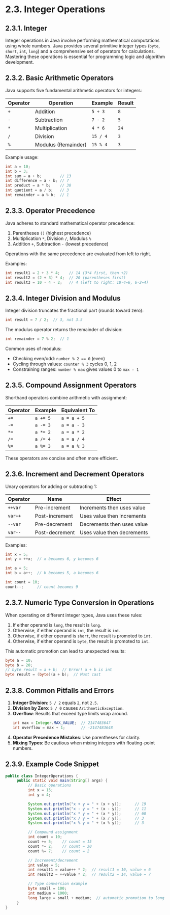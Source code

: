# 2.3. Integer Operations

## 2.3.1. Integer

Integer operations in Java involve performing mathematical computations using whole numbers. Java provides several primitive integer types (`byte`, `short`, `int`, `long`) and a comprehensive set of operators for calculations. Mastering these operations is essential for programming logic and algorithm development.

## 2.3.2. Basic Arithmetic Operators

Java supports five fundamental arithmetic operators for integers:

| Operator | Operation           | Example  | Result |
| -------- | ------------------- | -------- | ------ |
| `+`      | Addition            | `5 + 3`  | `8`    |
| `-`      | Subtraction         | `7 - 2`  | `5`    |
| `*`      | Multiplication      | `4 * 6`  | `24`   |
| `/`      | Division            | `15 / 4` | `3`    |
| `%`      | Modulus (Remainder) | `15 % 4` | `3`    |

Example usage:

```java
int a = 10;
int b = 3;
int sum = a + b;        // 13
int difference = a - b; // 7
int product = a * b;    // 30
int quotient = a / b;   // 3
int remainder = a % b;  // 1
```

## 2.3.3. Operator Precedence

Java adheres to standard mathematical operator precedence:

1. Parentheses `()` (highest precedence)
2. Multiplication `*`, Division `/`, Modulus `%`
3. Addition `+`, Subtraction `-` (lowest precedence)

Operations with the same precedence are evaluated from left to right.

Examples:

```java
int result1 = 2 + 3 * 4;    // 14 (3*4 first, then +2)
int result2 = (2 + 3) * 4;  // 20 (parentheses first)
int result3 = 10 - 4 - 2;   // 4 (left to right: 10-4=6, 6-2=4)
```

## 2.3.4. Integer Division and Modulus

Integer division truncates the fractional part (rounds toward zero):

```java
int result = 7 / 2;  // 3, not 3.5
```

The modulus operator returns the remainder of division:

```java
int remainder = 7 % 2;  // 1
```

Common uses of modulus:

- Checking even/odd: `number % 2 == 0` (even)
- Cycling through values: `counter % 3` cycles 0, 1, 2
- Constraining ranges: `number % max` gives values 0 to `max - 1`

## 2.3.5. Compound Assignment Operators

Shorthand operators combine arithmetic with assignment:

| Operator | Example  | Equivalent To |
| -------- | -------- | ------------- |
| `+=`     | `a += 5` | `a = a + 5`   |
| `-=`     | `a -= 3` | `a = a - 3`   |
| `*=`     | `a *= 2` | `a = a * 2`   |
| `/=`     | `a /= 4` | `a = a / 4`   |
| `%=`     | `a %= 3` | `a = a % 3`   |

These operators are concise and often more efficient.

## 2.3.6. Increment and Decrement Operators

Unary operators for adding or subtracting 1:

| Operator | Name           | Effect                     |
| -------- | -------------- | -------------------------- |
| `++var`  | Pre-increment  | Increments then uses value |
| `var++`  | Post-increment | Uses value then increments |
| `--var`  | Pre-decrement  | Decrements then uses value |
| `var--`  | Post-decrement | Uses value then decrements |

Examples:

```java
int x = 5;
int y = ++x;  // x becomes 6, y becomes 6

int a = 5;
int b = a++;  // b becomes 5, a becomes 6

int count = 10;
count--;      // count becomes 9
```

## 2.3.7. Numeric Type Conversion in Operations

When operating on different integer types, Java uses these rules:

1. If either operand is `long`, the result is `long`.
2. Otherwise, if either operand is `int`, the result is `int`.
3. Otherwise, if either operand is `short`, the result is promoted to `int`.
4. Otherwise, if either operand is `byte`, the result is promoted to `int`.

This automatic promotion can lead to unexpected results:

```java
byte a = 10;
byte b = 20;
// byte result = a + b;  // Error! a + b is int
byte result = (byte)(a + b);  // Must cast
```

## 2.3.8. Common Pitfalls and Errors

1. **Integer Division**: `5 / 2` equals `2`, not `2.5`.
2. **Division by Zero**: `5 / 0` causes `ArithmeticException`.
3. **Overflow**: Results that exceed type limits wrap around.
   ```java
   int max = Integer.MAX_VALUE;  // 2147483647
   int overflow = max + 1;       // -2147483648
   ```
4. **Operator Precedence Mistakes**: Use parentheses for clarity.
5. **Mixing Types**: Be cautious when mixing integers with floating-point numbers.

## 2.3.9. Example Code Snippet

```java
public class IntegerOperations {
     public static void main(String[] args) {
          // Basic operations
          int x = 15;
          int y = 4;

          System.out.println("x + y = " + (x + y));      // 19
          System.out.println("x - y = " + (x - y));      // 11
          System.out.println("x * y = " + (x * y));      // 60
          System.out.println("x / y = " + (x / y));      // 3
          System.out.println("x % y = " + (x % y));      // 3

          // Compound assignment
          int count = 10;
          count += 5;    // count = 15
          count *= 2;    // count = 30
          count %= 7;    // count = 2

          // Increment/decrement
          int value = 5;
          int result1 = value++ * 2;  // result1 = 10, value = 6
          int result2 = ++value * 2;  // result2 = 14, value = 7

          // Type conversion example
          byte small = 100;
          int medium = 1000;
          long large = small + medium;  // automatic promotion to long
     }
}
```
